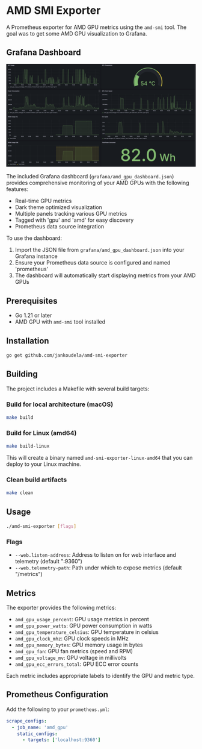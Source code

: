 # AMD SMI Exporter

A Prometheus exporter for AMD GPU metrics using the `amd-smi` tool. The goal was to get some AMD GPU visualization to Grafana.

## Grafana Dashboard

![Dashboard](image.png)

The included Grafana dashboard (`grafana/amd_gpu_dashboard.json`) provides comprehensive monitoring of your AMD GPUs with the following features:

- Real-time GPU metrics
- Dark theme optimized visualization
- Multiple panels tracking various GPU metrics
- Tagged with 'gpu' and 'amd' for easy discovery
- Prometheus data source integration

To use the dashboard:
1. Import the JSON file from `grafana/amd_gpu_dashboard.json` into your Grafana instance
2. Ensure your Prometheus data source is configured and named 'prometheus'
3. The dashboard will automatically start displaying metrics from your AMD GPUs

## Prerequisites

- Go 1.21 or later
- AMD GPU with `amd-smi` tool installed

## Installation

```bash
go get github.com/jankoudela/amd-smi-exporter
```

## Building

The project includes a Makefile with several build targets:

### Build for local architecture (macOS)
```bash
make build
```

### Build for Linux (amd64)
```bash
make build-linux
```
This will create a binary named `amd-smi-exporter-linux-amd64` that you can deploy to your Linux machine.

### Clean build artifacts
```bash
make clean
```

## Usage

```bash
./amd-smi-exporter [flags]
```

### Flags

- `--web.listen-address`: Address to listen on for web interface and telemetry (default ":9360")
- `--web.telemetry-path`: Path under which to expose metrics (default "/metrics")

## Metrics

The exporter provides the following metrics:

- `amd_gpu_usage_percent`: GPU usage metrics in percent
- `amd_gpu_power_watts`: GPU power consumption in watts
- `amd_gpu_temperature_celsius`: GPU temperature in celsius
- `amd_gpu_clock_mhz`: GPU clock speeds in MHz
- `amd_gpu_memory_bytes`: GPU memory usage in bytes
- `amd_gpu_fan`: GPU fan metrics (speed and RPM)
- `amd_gpu_voltage_mv`: GPU voltage in millivolts
- `amd_gpu_ecc_errors_total`: GPU ECC error counts

Each metric includes appropriate labels to identify the GPU and metric type.

## Prometheus Configuration

Add the following to your `prometheus.yml`:

```yaml
scrape_configs:
  - job_name: 'amd_gpu'
    static_configs:
      - targets: ['localhost:9360']
```

